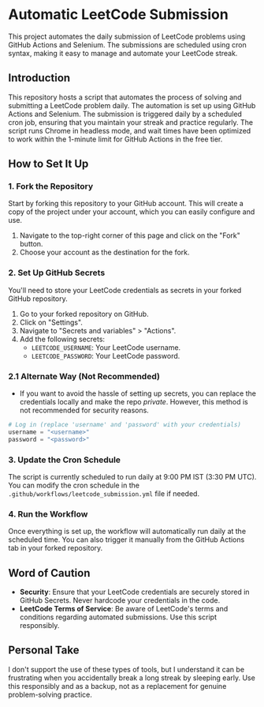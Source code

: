# Automatic LeetCode Submission

This project automates the daily submission of LeetCode problems using GitHub Actions and Selenium. The submissions are scheduled using cron syntax, making it easy to manage and automate your LeetCode streak.

## Introduction

This repository hosts a script that automates the process of solving and submitting a LeetCode problem daily. The automation is set up using GitHub Actions and Selenium. The submission is triggered daily by a scheduled cron job, ensuring that you maintain your streak and practice regularly. The script runs Chrome in headless mode, and wait times have been optimized to work within the 1-minute limit for GitHub Actions in the free tier.

## How to Set It Up

### 1. Fork the Repository

Start by forking this repository to your GitHub account. This will create a copy of the project under your account, which you can easily configure and use.

1. Navigate to the top-right corner of this page and click on the "Fork" button.
2. Choose your account as the destination for the fork.

### 2. Set Up GitHub Secrets

You'll need to store your LeetCode credentials as secrets in your forked GitHub repository.

1. Go to your forked repository on GitHub.
2. Click on "Settings".
3. Navigate to "Secrets and variables" > "Actions".
4. Add the following secrets:
   - `LEETCODE_USERNAME`: Your LeetCode username.
   - `LEETCODE_PASSWORD`: Your LeetCode password.

### 2.1 Alternate Way (Not Recommended)

- If you want to avoid the hassle of setting up secrets, you can replace the credentials locally and make the repo *private*. However, this method is not recommended for security reasons.

```python
# Log in (replace 'username' and 'password' with your credentials)
username = "<username>"
password = "<password>"
```

### 3. Update the Cron Schedule

The script is currently scheduled to run daily at 9:00 PM IST (3:30 PM UTC). You can modify the cron schedule in the `.github/workflows/leetcode_submission.yml` file if needed.

### 4. Run the Workflow

Once everything is set up, the workflow will automatically run daily at the scheduled time. You can also trigger it manually from the GitHub Actions tab in your forked repository.

## Word of Caution

- **Security**: Ensure that your LeetCode credentials are securely stored in GitHub Secrets. Never hardcode your credentials in the code.
- **LeetCode Terms of Service**: Be aware of LeetCode's terms and conditions regarding automated submissions. Use this script responsibly.

## Personal Take

I don't support the use of these types of tools, but I understand it can be frustrating when you accidentally break a long streak by sleeping early. Use this responsibly and as a backup, not as a replacement for genuine problem-solving practice.